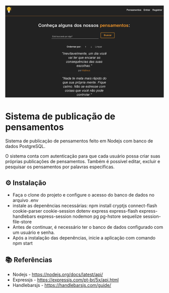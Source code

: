 ![Logo](public/img/page.png)

# Sistema de publicação de pensamentos

Sistema de publicação de pensamentos feito em Nodejs com banco de dados PostgreSQL.

O sistema conta com autenticação para que cada usuário possa criar suas próprias publicações de pensamentos. Também é possível editar, excluir e pesquisar os pensamentos por palavras específicas.

## ⚙️ Instalação

- Faça o clone do projeto e configure o acesso do banco de dados no arquivo .env
- instale as depenências necessárias: npm install cryptjs connect-flash cookie-parser cookie-session dotenv express express-flash express-handlebars express-session nodemon pg pg-hstore sequelize session-file-store
- Antes de continuar, é necessário ter o banco de dados configurado com um usuário e senha.
- Após a instalação das depenências, inicie a aplicação com comando npm start

## 📚 Referências

- Nodejs - https://nodejs.org/docs/latest/api/
- Expressjs - https://expressjs.com/pt-br/5x/api.html
- Handlebarsjs - https://handlebarsjs.com/guide/
